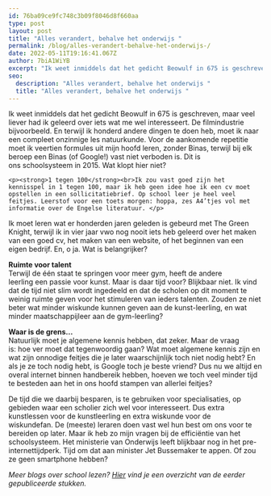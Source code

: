 ```yaml
---
id: 76ba09ce9fc748c3b09f8046d8f660aa
type: post
layout: post
title: "Alles verandert, behalve het onderwijs "
permalink: /blog/alles-verandert-behalve-het-onderwijs-/
date: 2022-05-11T19:16:41.067Z
author: 7biA1WiYB
excerpt: "Ik weet inmiddels dat het gedicht Beowulf in 675 is geschreven, maar veel liever had ik geleerd over iets wat me wel interesseert. De filmindustrie bijvoorbeeld. En terwijl ik honderd andere dingen te doen heb, moet ik naar een compleet onzinnige les natuurkunde. Voor de aankomende repetitie moet ik veertien formules uit mijn hoofd leren, zonder Binas, terwijl bij elk beroep een Binas (of Google!) vast niet verboden is. Dit is ons schoolsysteem in 2015. Wat klopt hier niet?  "
seo:
  description: "Alles verandert, behalve het onderwijs "
  title: "Alles verandert, behalve het onderwijs "
---
```

Ik weet inmiddels dat het gedicht Beowulf in 675 is geschreven, maar veel liever had ik geleerd over iets wat me wel interesseert. De filmindustrie bijvoorbeeld. En terwijl ik honderd andere dingen te doen heb, moet ik naar een compleet onzinnige les natuurkunde. Voor de aankomende repetitie moet ik veertien formules uit mijn hoofd leren, zonder Binas, terwijl bij elk beroep een Binas (of Google!) vast niet verboden is. Dit is ons schoolsysteem in 2015. Wat klopt hier niet?  

    <p><strong>1 tegen 100</strong><br>Ik zou vast goed zijn het kennisspel in 1 tegen 100, maar ik heb geen idee hoe ik een cv moet opstellen in een sollicitatiebrief. Op school leer je heel veel feitjes. Leerstof voor een toets morgen: hoppa, zes A4’tjes vol met informatie over de Engelse literatuur. </p>
<p>Ik moet leren wat er honderden jaren geleden is gebeurd met The Green Knight, terwijl ik in vier jaar vwo nog nooit iets heb geleerd over het maken van een goed cv, het maken van een website, of het beginnen van een eigen bedrijf. En, o ja. Wat is belangrijker?</p>
<p><strong>Ruimte voor talent</strong><br>Terwijl de één staat te springen voor meer gym, heeft de andere leerling een passie voor kunst. Maar is daar tijd voor? Blijkbaar niet. Ik vind dat de tijd niet slim wordt ingedeeld en dat de scholen op dit moment te weinig ruimte geven voor het stimuleren van ieders talenten. Zouden ze niet beter wat minder wiskunde kunnen geven aan de kunst-leerling, en wat minder maatschappijleer aan de gym-leerling?</p>
<p><strong>Waar is de grens...</strong><br>Natuurlijk moet je algemene kennis hebben, dat zeker. Maar de vraag is: hoe ver moet dat tegenwoordig gaan? Wat moet algemene kennis zijn en wat zijn onnodige feitjes die je later waarschijnlijk toch niet nodig hebt? En als je ze toch nodig hebt, is Google toch je beste vriend? Dus nu we altijd en overal internet binnen handbereik hebben, hoeven we toch veel minder tijd te besteden aan het in ons hoofd stampen van allerlei feitjes? </p>
<p>De tijd die we daarbij besparen, is te gebruiken voor specialisaties, op gebieden waar een scholier zich wel voor interesseert. Dus extra kunstlessen voor de kunstleerling en extra wiskunde voor de wiskundefan. De (meeste) leraren doen vast wel hun best om ons voor te bereiden op later. Maar ik heb zo mijn vragen bij de efficiëntie van het schoolsysteem. Het ministerie van Onderwijs leeft blijkbaar nog in het pre-internettijdperk. Tijd om dat aan minister Jet Bussemaker te appen. Of zou ze geen smartphone hebben?</p>
<p><em>Meer blogs over school lezen? <a href="https://7dagen.netlify.app/onderwijsblogs">Hier</a> vind je een overzicht van de eerder gepubliceerde stukken.</em></p>  
